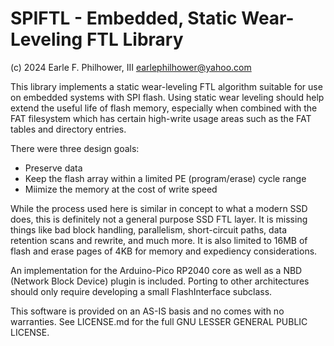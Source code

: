 # SPIFTL - Embedded, Static Wear-Leveling FTL Library
(c) 2024 Earle F. Philhower, III <earlephilhower@yahoo.com>

This library implements a static wear-leveling FTL algorithm suitable for
use on embedded systems with SPI flash.  Using static wear leveling should
help extend the useful life of flash memory, especially when combined with
the FAT filesystem which has certain high-write usage areas such as the FAT
tables and directory entries.

There were three design goals:
* Preserve data
* Keep the flash array within a limited PE (program/erase) cycle range
* Miimize the memory at the cost of write speed

While the process used here is similar in concept to what a modern SSD does,
this is definitely not a general purpose SSD FTL layer.  It is missing things
like bad block handling, parallelism, short-circuit paths, data retention
scans and rewrite, and much more.  It is also limited to 16MB of flash and
erase pages of 4KB for memory and expediency considerations.

An implementation for the Arduino-Pico RP2040 core as well as a NBD
(Network Block Device) plugin is included.  Porting to other architectures
should only require developing a small FlashInterface subclass.

This software is provided on an AS-IS basis and no comes with no warranties.
See LICENSE.md for the full GNU LESSER GENERAL PUBLIC LICENSE.
